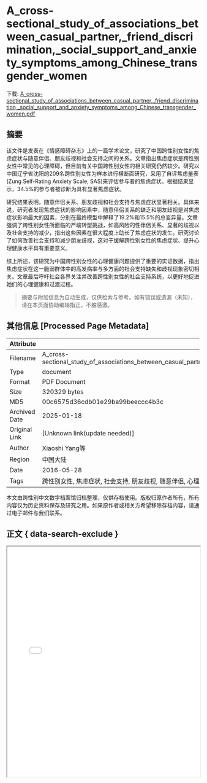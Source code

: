 # A_cross-sectional_study_of_associations_between_casual_partner,_friend_discrimination,_social_support_and_anxiety_symptoms_among_Chinese_transgender_women

<!-- tcd_download_link -->
下载: <a href="../A_cross-sectional_study_of_associations_between_casual_partner,_friend_discrimination,_social_support_and_anxiety_symptoms_among_Chinese_transgender_women.pdf" download>A_cross-sectional_study_of_associations_between_casual_partner,_friend_discrimination,_social_support_and_anxiety_symptoms_among_Chinese_transgender_women.pdf</a>
<!-- tcd_download_link_end -->

## 摘要

<!-- tcd_abstract -->
该文件是发表在《情感障碍杂志》上的一篇学术论文，研究了中国跨性别女性的焦虑症状与随意伴侣、朋友歧视和社会支持之间的关系。文章指出焦虑症状是跨性别女性中常见的心理障碍，但目前有关中国跨性别女性的相关研究仍然较少。研究以中国辽宁省沈阳的209名跨性别女性为样本进行横断面研究，采用了自评焦虑量表(Zung Self-Rating Anxiety Scale, SAS)来评估参与者的焦虑症状。根据结果显示，34.5%的参与者被诊断为具有显著焦虑症状。

研究结果表明，随意伴侣关系、朋友歧视和社会支持与焦虑症状显著相关。具体来说，研究者发现焦虑症状的影响因素中，随意伴侣关系的缺乏和朋友歧视是对焦虑症状影响最大的因素，分别在最终模型中解释了19.2%和15.5%的总变异量。文章强调了跨性别女性所面临的严峻转型挑战，如高风险的性伴侣关系、显著的歧视以及社会支持的减少，指出这些因素在很大程度上助长了焦虑症状的发生。研究讨论了如何改善社会支持和减少朋友歧视，这对于缓解跨性别女性的焦虑症状、提升心理健康水平具有重要意义。

综上所述，该研究为中国跨性别女性的心理健康问题提供了重要的实证数据，指出焦虑症状在这一脆弱群体中的高发病率与多方面的社会支持缺失和歧视现象密切相关。文章最后呼吁社会各界关注并改善跨性别女性的社会支持系统，以更好地促进她们的心理健康和过渡过程。

<!-- tcd_abstract_end -->

> 摘要与附加信息为自动生成，仅供检索与参考。如有错误或遗漏（未知），请在本页面协助编辑指正，不胜感激。

## 其他信息 [Processed Page Metadata]

| Attribute       | Value                                  |
|-----------------|----------------------------------------|
| Filename        | A_cross-sectional_study_of_associations_between_casual_partner,_friend_discrimination,_social_support_and_anxiety_symptoms_among_Chinese_transgender_women.pdf                             |
| Type            | document                                 |
| Format          | PDF Document                               |
| Size            | 320329 bytes                           |
| MD5             | 00c6575d36cdb01e29ba99beeccc4b3c                                  |
| Archived Date   | 2025-01-18                             |
| Original Link   | [Unknown link(update needed)]                         |
| Author          | Xiaoshi Yang等                               |
| Region          | 中国大陆                               |
| Date            | 2016-05-28                                 |
| Tags            | 跨性别女性, 焦虑症状, 社会支持, 朋友歧视, 随意伴侣, 心理健康, 研究论文                                 |

本文由跨性别中文数字档案馆归档整理，仅供存档使用。版权归原作者所有，所有内容仅为历史资料保存及研究之用。如果原作者或相关方希望移除存档内容，请通过电子邮件与我们联系。

## 正文 { data-search-exclude }

<!-- tcd_main_text -->
<iframe src="../A_cross-sectional_study_of_associations_between_casual_partner,_friend_discrimination,_social_support_and_anxiety_symptoms_among_Chinese_transgender_women.pdf" width="100%" height="600px">
    <p>无法显示PDF，请下载查看。</p>
</iframe>
<!-- tcd_main_text_end -->

